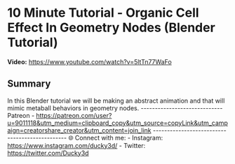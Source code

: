 # 10 Minute Tutorial - Organic Cell Effect In Geometry Nodes (Blender Tutorial)

**Video:** https://www.youtube.com/watch?v=5ltTn77WaFo

## Summary
In this Blender tutorial we will be making an abstract animation and that will mimic metaball behaviors in geometry nodes. ----------------------------- Patreon - https://patreon.com/user?u=9011118&utm_medium=clipboard_copy&utm_source=copyLink&utm_campaign=creatorshare_creator&utm_content=join_link ----------------------------------------------- 🌐 Connect with me: - Instagram: https://www.instagram.com/ducky3d/ - Twitter: https://twitter.com/Ducky3d
